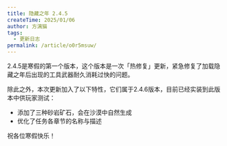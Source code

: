 ```yaml
---
title: 隐藏之年 2.4.5
createTime: 2025/01/06
author: 方漓猫
tags:
  - 更新日志
permalink: /article/o0r5msuw/
---
```


2.4.5是寒假的第一个版本，这个版本是一次「热修复」更新，紧急修复了加载隐藏之年后出现的工具武器耐久消耗过快的问题。

<!-- more -->

除此之外，本次更新加入了以下特性，它们属于2.4.6版本，目前已经实装到此版本中供玩家测试：

- 添加了三种砂岩矿石，会在沙漠中自然生成
- 优化了任务各章节的名称与描述


祝各位寒假快乐！